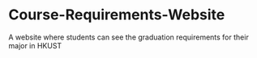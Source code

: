 # Course-Requirements-Website
A website where students can see the graduation requirements for their major in HKUST
